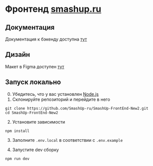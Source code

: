 # Фронтенд [smashup.ru](https://smashup.ru/)

## Документация

Документация к бэкенду доступна [тут](https://github.com/LeonidMem/SmashUp-FrontEnd/wiki)

## Дизайн

Макет в Figma доступен [тут](https://www.figma.com/file/rRag5NIqwib0N69njQFTbK/SmashUp-2.0?node-id=139%3A1473)

## Запуск локально

0. Убедитесь, что у вас установлен [Node.js](https://nodejs.org/en)
1. Склонируйте репозиторий и перейдите в него

```shell
git clone https://github.com/SmashUp-ru/SmashUp-FrontEnd-New2.git
cd SmashUp-FrontEnd-New2
```

2. Установите зависимости

```shell
npm install
```

3. Заполните `.env.local` в соответствии с `.env.example`

4. Запустите dev сборку

```shell
npm run dev
```